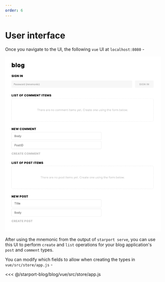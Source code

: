 ```yaml
---
order: 6
---
```


# User interface

Once you navigate to the UI, the following `vue` UI at `localhost:8080` - 

![](./ui.png)

After using the mnemonic from the output of `starport serve`, you can use this UI to perform `create` and `list` operations for your blog application's `post` and `comment` types.

You can modify which fields to allow when creating the types in `vue/src/store/app.js` - 

<<< @/starport-blog/blog/vue/src/store/app.js

